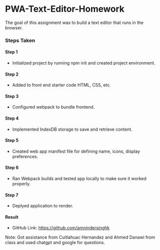 # PWA-Text-Editor-Homework
The goal of this assignment was to build a text editor that runs in the browser.

### Steps Taken

#### Step 1 
- Initialized project by running npm init and created project environment.

#### Step 2
- Added to front end starter code HTML, CSS, etc.

#### Step 3
- Configured webpack to bundle frontend.

#### Step 4
- Implemented IndexDB storage to save and retrieve content.

#### Step 5
- Created web app manifest file for defining name, icons, display preferences.

#### Step 6
- Ran Webpack builds and tested app locally to make sure it worked properly.

#### Step 7
- Deplyed application to render.

#### Result
- GitHub Link: https://github.com/amnindersinghk

Note: Got assistance from Cuitlahuac Hernandez and Ahmed Danawi from class and used chatgpt and google for questions.
